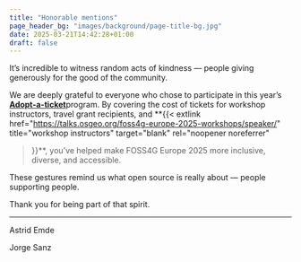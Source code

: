 ```yaml
---
title: "Honorable mentions"
page_header_bg: "images/background/page-title-bg.jpg"
date: 2025-03-21T14:42:28+01:00
draft: false
---
```


It’s incredible to witness random acts of kindness — people giving 
generously for the good of the community.

We are deeply grateful to everyone who chose to participate in this
year’s [**Adopt-a-ticket**](../../registration/adopt-a-ticket/)program.
By covering the cost of tickets for workshop instructors, travel grant
recipients, and **{{<
    extlink href="https://talks.osgeo.org/foss4g-europe-2025-workshops/speaker/"
    title="workshop instructors"
    target="blank" rel="noopener noreferrer"
>}}**, you’ve helped make FOSS4G Europe 2025
more inclusive, diverse, and accessible.

These gestures remind us what open 
source is really about — people supporting people.

Thank you for being part of that spirit.

---

Astrid Emde

Jorge Sanz
